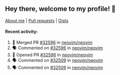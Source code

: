 ## Hey there, welcome to my profile! 👋

[About me](https://seandewar.github.io/)
 | [Pull requests](https://github.com/search?p=1&q=author%3Aseandewar+is%3Apr)
 | [Gists](https://gist.github.com/seandewar)

#### Recent activity:

<!--START_SECTION:activity-->
1. 🎉 Merged PR [#32596](https://github.com/neovim/neovim/pull/32596) in [neovim/neovim](https://github.com/neovim/neovim)
2. 🗣 Commented on [#32596](https://github.com/neovim/neovim/pull/32596#issuecomment-2701860707) in [neovim/neovim](https://github.com/neovim/neovim)
3. 💪 Opened PR [#32596](https://github.com/neovim/neovim/pull/32596) in [neovim/neovim](https://github.com/neovim/neovim)
4. 🗣 Commented on [#32509](https://github.com/neovim/neovim/pull/32509#issuecomment-2675960567) in [neovim/neovim](https://github.com/neovim/neovim)
5. 🗣 Commented on [#32509](https://github.com/neovim/neovim/pull/32509#issuecomment-2675271912) in [neovim/neovim](https://github.com/neovim/neovim)
<!--END_SECTION:activity-->

